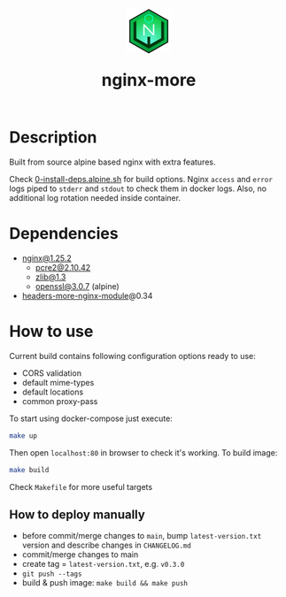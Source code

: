 <div style="display: flex; flex-flow: column; align-items: center;">
  <img src="nginx/config/html/nginx-more.svg" width="80px"/>
  <p style="font-size: 30px; font-weight: bold">nginx-more</p>
</div>

# Description
Built from source alpine based nginx with extra features.

Check [0-install-deps.alpine.sh](nginx/0-install-deps.alpine.sh) for build options. Nginx `access` and `error` logs piped to `stderr` and `stdout` to check them in docker logs. Also, no additional log rotation needed inside container.

# Dependencies

- nginx@1.25.2
    - pcre2@2.10.42
    - zlib@1.3
    - openssl@3.0.7 (alpine)
- [headers-more-nginx-module](https://github.com/openresty/headers-more-nginx-module)@0.34

# How to use

Current build contains following configuration options ready to use:
- CORS validation
- default mime-types
- default locations
- common proxy-pass

To start using docker-compose just execute:
  ```bash
  make up
  ```
  Then open `localhost:80` in browser to check it's working.
To build image:
  ```bash
  make build
  ```

Check `Makefile` for more useful targets

## How to deploy manually

- before commit/merge changes to `main`, bump `latest-version.txt` version and describe changes in `CHANGELOG.md`
- commit/merge changes to main
- create tag = `latest-version.txt`, e.g. `v0.3.0`
- `git push --tags`
- build & push image: `make build && make push`
